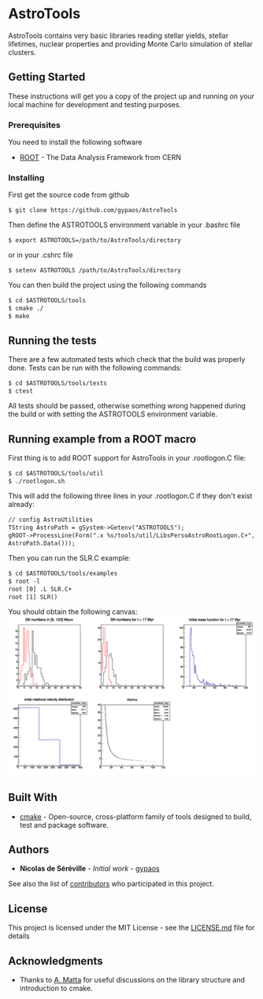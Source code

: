 # AstroTools 

AstroTools contains very basic libraries reading stellar yields, stellar lifetimes, nuclear properties and providing Monte Carlo simulation of stellar clusters.

## Getting Started

These instructions will get you a copy of the project up and running on your local machine for development and testing purposes.

### Prerequisites

You need to install the following software
* [ROOT](https://root.cern.ch/) - The Data Analysis Framework from CERN

### Installing

First get the source code from github
```
$ git clone https://github.com/gypaos/AstroTools
```

Then define the ASTROTOOLS environment variable in your .bashrc file
```
$ export ASTROTOOLS=/path/to/AstroTools/directory
```
or in your .cshrc file
```
$ setenv ASTROTOOLS /path/to/AstroTools/directory
```

You can then build the project using the following commands
```
$ cd $ASTROTOOLS/tools
$ cmake ./
$ make
```
## Running the tests

There are a few automated tests which check that the build was properly done. Tests can be run with the following commands:
```
$ cd $ASTROTOOLS/tools/tests
$ ctest
```
All tests should be passed, otherwise something wrong happened during the build or with setting the ASTROTOOLS environment variable.


## Running example from a ROOT macro 
First thing is to add ROOT support for AstroTools in your .rootlogon.C file:
```
$ cd $ASTROTOOLS/tools/util
$ ./rootlogon.sh
```
This will add the following three lines in your .rootlogon.C if they don't exist already:
```
// config AstroUtilities 
TString AstroPath = gSystem->Getenv("ASTROTOOLS");
gROOT->ProcessLine(Form(".x %s/tools/util/LibsPersoAstroRootLogon.C+", AstroPath.Data()));
```

Then you can run the SLR.C example:
```
$ cd $ASTROTOOLS/tools/examples
$ root -l
root [0] .L SLR.C+
root [1] SLR()
```

You should obtain the following canvas:
![Alt text](./tools/examples/SLR.png "Title")

## Built With

* [cmake](https://cmake.org/) - Open-source, cross-platform family of tools designed to build, test and package software.

## Authors

* **Nicolas de Séréville** - *Initial work* - [gypaos](https://github.com/gypaos)

See also the list of [contributors](https://github.com/your/project/contributors) who participated in this project.

## License

This project is licensed under the MIT License - see the [LICENSE.md](LICENSE.md) file for details

## Acknowledgments

* Thanks to [A. Matta](https://github.com/adrien-matta/) for useful discussions on the library structure and introduction to cmake.

